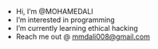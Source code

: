 -  Hi, I’m @MOHAMEDALI
-  I’m interested in programming
-  I’m currently learning ethical hacking 
-  Reach me out @ mmdali008@gmail.com

<!---
MOHAMEDALI005/MOHAMEDALI005 is a ✨ special ✨ repository because its `README.md` (this file) appears on your GitHub profile.
You can click the Preview link to take a look at your changes.
--->
